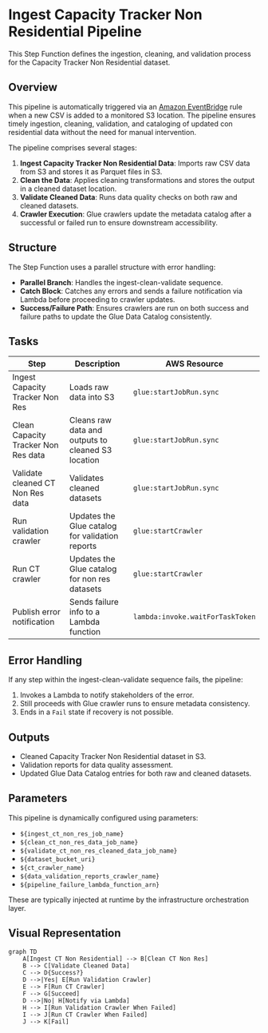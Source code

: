# Ingest Capacity Tracker Non Residential Pipeline

This Step Function defines the ingestion, cleaning, and validation process for the Capacity Tracker Non Residential dataset.

## Overview

This pipeline is automatically triggered via an [Amazon EventBridge](https://docs.aws.amazon.com/eventbridge/latest/userguide/what-is-amazon-eventbridge.html) rule when a new CSV is added to a monitored S3 location. The pipeline ensures timely ingestion, cleaning, validation, and cataloging of updated con residential data without the need for manual intervention.

The pipeline comprises several stages:

1. **Ingest Capacity Tracker Non Residential Data**: Imports raw CSV data from S3 and stores it as Parquet files in S3.
2. **Clean the Data**: Applies cleaning transformations and stores the output in a cleaned dataset location.
3. **Validate Cleaned Data**: Runs data quality checks on both raw and cleaned datasets.
4. **Crawler Execution**: Glue crawlers update the metadata catalog after a successful or failed run to ensure downstream accessibility.

## Structure

The Step Function uses a parallel structure with error handling:

- **Parallel Branch**: Handles the ingest-clean-validate sequence.
- **Catch Block**: Catches any errors and sends a failure notification via Lambda before proceeding to crawler updates.
- **Success/Failure Path**: Ensures crawlers are run on both success and failure paths to update the Glue Data Catalog consistently.

## Tasks

| Step | Description | AWS Resource |
|------|-------------|--------------|
| Ingest Capacity Tracker Non Res | Loads raw data into S3 | `glue:startJobRun.sync` |
| Clean Capacity Tracker Non Res data | Cleans raw data and outputs to cleaned S3 location | `glue:startJobRun.sync` |
| Validate cleaned CT Non Res data | Validates cleaned datasets | `glue:startJobRun.sync` |
| Run validation crawler | Updates the Glue catalog for validation reports | `glue:startCrawler` |
| Run CT crawler | Updates the Glue catalog for non res datasets | `glue:startCrawler` |
| Publish error notification | Sends failure info to a Lambda function | `lambda:invoke.waitForTaskToken` |

## Error Handling

If any step within the ingest-clean-validate sequence fails, the pipeline:

1. Invokes a Lambda to notify stakeholders of the error.
2. Still proceeds with Glue crawler runs to ensure metadata consistency.
3. Ends in a `Fail` state if recovery is not possible.

## Outputs

- Cleaned Capacity Tracker Non Residential dataset in S3.
- Validation reports for data quality assessment.
- Updated Glue Data Catalog entries for both raw and cleaned datasets.

## Parameters

This pipeline is dynamically configured using parameters:

- `${ingest_ct_non_res_job_name}`
- `${clean_ct_non_res_data_job_name}`
- `${validate_ct_non_res_cleaned_data_job_name}`
- `${dataset_bucket_uri}`
- `${ct_crawler_name}`
- `${data_validation_reports_crawler_name}`
- `${pipeline_failure_lambda_function_arn}`

These are typically injected at runtime by the infrastructure orchestration layer.

## Visual Representation

```{mermaid}
graph TD
    A[Ingest CT Non Residential] --> B[Clean CT Non Res]
    B --> C[Validate Cleaned Data]
    C --> D{Success?}
    D -->|Yes| E[Run Validation Crawler]
    E --> F[Run CT Crawler]
    F --> G[Succeed]
    D -->|No| H[Notify via Lambda]
    H --> I[Run Validation Crawler When Failed]
    I --> J[Run CT Crawler When Failed]
    J --> K[Fail]
```
